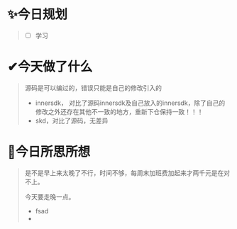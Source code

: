 # ✨今日规划

> - [ ] 学习

# ✔今天做了什么

> 源码是可以编过的，错误只能是自己的修改引入的
>
> - innersdk， 对比了源码innersdk及自己放入的innersdk，除了自己的修改之外还存在其他不一致的地方，重新下仓保持一致！！！
> - skd，对比了源码，无差异

# 🤔今日所思所想

> 是不是早上来太晚了不行，时间不够，每周末加班费加起来才两千元是在对不上。
>
> 今天要走晚一点。
>
> * fsad
> *
